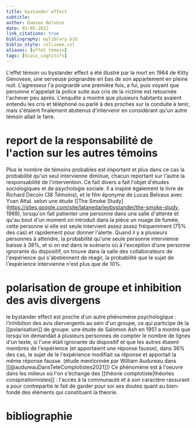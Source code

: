 ```yaml
---
title: bystander effect
subtitle:
author: Damien Belvèze
date: 01-05-2022
link_citations: true
bibliography: mylibrary.bib
biblio_style: csl\ieee.csl
aliases: [effet témoin]
tags: [biais_cognitifs]
---
```


L'effet témoin ou bystander effect a été illustré par la mort en 1964 de Kitty Genovese, une serveuse poignardée en bas de son appartement en pleine nuit. L'agresseur l'a poignardé une première fois, a fui, puis voyant que personne n'appelait la police suite aux cris de la victime est retournée l'achever peu après. 
L'enquête a montré que plusieurs habitants avaient entendu les cris et téléphoné ou parlé à des proches sur la conduite à tenir, mais s'étaient finalement abstenus d'intervenir en considérant qu'un autre témoin allait le faire. 

# report de la responsabilité de l'action sur les autres témoins

Plus le nombre de témoins probables est important et plus dans ce cas la probabilité qu'un seul intervienne diminue, chacun reportant sur l'autre la responsabilité de l'intervention. Ce fait divers a fait l'objet d'études sociologiques et de psychologie sociale. Il a inspiré également le livre de Richard Decoin (38 Témoins), et le film éponyme de Lucas Belvaux avec Yvan Attal. 
selon une étude ([The Smoke Study](https://sites.google.com/site/latanedarleybystander/the-smoke-study, 1969), lorsqu'on fait patienter une personne dans une salle d'attente et qu'au bout d'un moment on introduit dans la pièce un nuage de fumée, cette personne si elle est seule intervient assez assez fréquemment (75% des cas) et rapidement pour donner l'alerte. 
Quand il y a plusieurs personnes à attendre, la probabilité qu'une seule personne intervienne baisse à 38%, et si on est dans le scénario où à l'exception d'une personne ignorante du dispositif, on trouve dans la salle des collaborateurs de l'expérience qui s'abstiennent de réagir, la probabilité que le sujet de l'expérience intervienne n'est plus que de 10%.


# polarisation de groupe et inhibition des avis divergens

le bystander effect est proche d'un autre phénomène psychologique : l'inhibition des avis diervergents au sein d'un groupe, ce qui participe de la [[polarisation]] de groupe.
une étude de Salomon Ash en 1951 a montré que lorsqu'on demandait à plusieurs personnes de compter le nombre de lignes d'un texte, si l'une était ignorante du dispositif et que les autres étaient membres de l'expérience (et apportaient une réponse fausse), dans 36% des cas, le sujet de le l'expérience modifiait sa réponse et apportait la même réponse fausse. (étude mentionnée par William Audureau dans [[@audureauDansTeteComplotistes2021]])
Ce phénomène est à l'oeuvre dans les milieux où l'on s'échange des [[théorie complotiste|théories conspirationnistes]] : l'accès à la communauté et à son caractère rassurant a pour contrepartie le fait de garder pour soi ses doutes quant au bien-fondé des éléments qui constituent la théorie. 






# bibliographie

